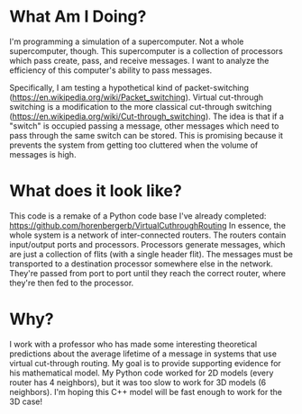 # What Am I Doing?

I'm programming a simulation of a supercomputer. Not a whole supercomputer, though.
This supercomputer is a collection of processors which pass create, pass, and receive messages.
I want to analyze the efficiency of this computer's ability to pass messages.

Specifically, I am testing a hypothetical kind of packet-switching (https://en.wikipedia.org/wiki/Packet_switching).
Virtual cut-through switching is a modification to the more classical cut-through switching (https://en.wikipedia.org/wiki/Cut-through_switching).
The idea is that if a "switch" is occupied passing a message, other messages which need to pass through the same switch can be stored.
This is promising because it prevents the system from getting too cluttered when the volume of messages is high.

# What does it look like?

This code is a remake of a Python code base I've already completed: https://github.com/horenbergerb/VirtualCuthroughRouting
In essence, the whole system is a network of inter-connected routers. The routers contain input/output ports and processors.
Processors generate messages, which are just a collection of flits (with a single header flit).
The messages must be transported to a destination processor somewhere else in the network.
They're passed from port to port until they reach the correct router, where they're then fed to the processor.

# Why?

I work with a professor who has made some interesting theoretical predictions about the average lifetime of a message
in systems that use virtual cut-through routing. My goal is to provide supporting evidence for his mathematical model.
My Python code worked for 2D models (every router has 4 neighbors), but it was too slow to work for 3D models (6 neighbors).
I'm hoping this C++ model will be fast enough to work for the 3D case!
